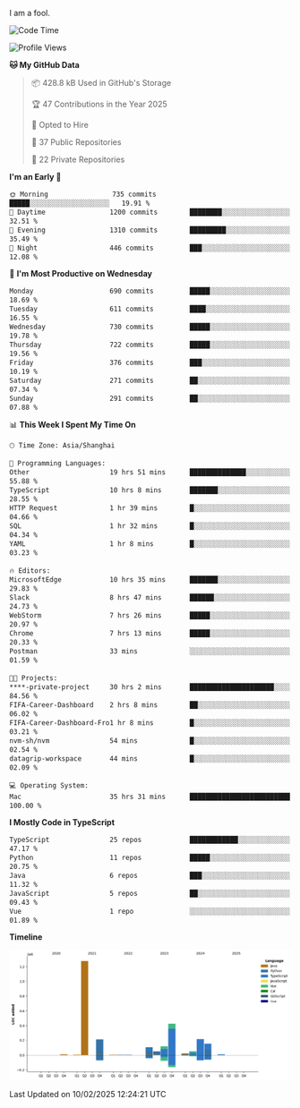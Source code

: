I am a fool.

<!--START_SECTION:waka-->
![Code Time](http://img.shields.io/badge/Code%20Time-2%2C540%20hrs%2025%20mins-blue)

![Profile Views](http://img.shields.io/badge/Profile%20Views-2-blue)

**🐱 My GitHub Data** 

> 📦 428.8 kB Used in GitHub's Storage 
 > 
> 🏆 47 Contributions in the Year 2025
 > 
> 💼 Opted to Hire
 > 
> 📜 37 Public Repositories 
 > 
> 🔑 22 Private Repositories 
 > 
**I'm an Early 🐤** 

```text
🌞 Morning                735 commits         █████░░░░░░░░░░░░░░░░░░░░   19.91 % 
🌆 Daytime                1200 commits        ████████░░░░░░░░░░░░░░░░░   32.51 % 
🌃 Evening                1310 commits        █████████░░░░░░░░░░░░░░░░   35.49 % 
🌙 Night                  446 commits         ███░░░░░░░░░░░░░░░░░░░░░░   12.08 % 
```
📅 **I'm Most Productive on Wednesday** 

```text
Monday                   690 commits         █████░░░░░░░░░░░░░░░░░░░░   18.69 % 
Tuesday                  611 commits         ████░░░░░░░░░░░░░░░░░░░░░   16.55 % 
Wednesday                730 commits         █████░░░░░░░░░░░░░░░░░░░░   19.78 % 
Thursday                 722 commits         █████░░░░░░░░░░░░░░░░░░░░   19.56 % 
Friday                   376 commits         ███░░░░░░░░░░░░░░░░░░░░░░   10.19 % 
Saturday                 271 commits         ██░░░░░░░░░░░░░░░░░░░░░░░   07.34 % 
Sunday                   291 commits         ██░░░░░░░░░░░░░░░░░░░░░░░   07.88 % 
```


📊 **This Week I Spent My Time On** 

```text
🕑︎ Time Zone: Asia/Shanghai

💬 Programming Languages: 
Other                    19 hrs 51 mins      ██████████████░░░░░░░░░░░   55.88 % 
TypeScript               10 hrs 8 mins       ███████░░░░░░░░░░░░░░░░░░   28.55 % 
HTTP Request             1 hr 39 mins        █░░░░░░░░░░░░░░░░░░░░░░░░   04.66 % 
SQL                      1 hr 32 mins        █░░░░░░░░░░░░░░░░░░░░░░░░   04.34 % 
YAML                     1 hr 8 mins         █░░░░░░░░░░░░░░░░░░░░░░░░   03.23 % 

🔥 Editors: 
MicrosoftEdge            10 hrs 35 mins      ███████░░░░░░░░░░░░░░░░░░   29.83 % 
Slack                    8 hrs 47 mins       ██████░░░░░░░░░░░░░░░░░░░   24.73 % 
WebStorm                 7 hrs 26 mins       █████░░░░░░░░░░░░░░░░░░░░   20.97 % 
Chrome                   7 hrs 13 mins       █████░░░░░░░░░░░░░░░░░░░░   20.33 % 
Postman                  33 mins             ░░░░░░░░░░░░░░░░░░░░░░░░░   01.59 % 

🐱‍💻 Projects: 
****-private-project     30 hrs 2 mins       █████████████████████░░░░   84.56 % 
FIFA-Career-Dashboard    2 hrs 8 mins        ██░░░░░░░░░░░░░░░░░░░░░░░   06.02 % 
FIFA-Career-Dashboard-Fro1 hr 8 mins         █░░░░░░░░░░░░░░░░░░░░░░░░   03.21 % 
nvm-sh/nvm               54 mins             █░░░░░░░░░░░░░░░░░░░░░░░░   02.54 % 
datagrip-workspace       44 mins             █░░░░░░░░░░░░░░░░░░░░░░░░   02.09 % 

💻 Operating System: 
Mac                      35 hrs 31 mins      █████████████████████████   100.00 % 
```

**I Mostly Code in TypeScript** 

```text
TypeScript               25 repos            ████████████░░░░░░░░░░░░░   47.17 % 
Python                   11 repos            █████░░░░░░░░░░░░░░░░░░░░   20.75 % 
Java                     6 repos             ███░░░░░░░░░░░░░░░░░░░░░░   11.32 % 
JavaScript               5 repos             ██░░░░░░░░░░░░░░░░░░░░░░░   09.43 % 
Vue                      1 repo              ░░░░░░░░░░░░░░░░░░░░░░░░░   01.89 % 
```



**Timeline**

![Lines of Code chart](https://raw.githubusercontent.com/VeejaLiu/VeejaLiu/master/assets/bar_graph.png)


 Last Updated on 10/02/2025 12:24:21 UTC
<!--END_SECTION:waka-->
